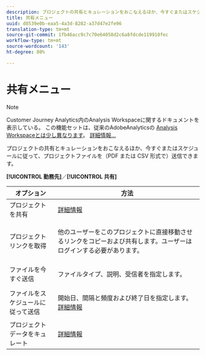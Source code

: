 ```yaml
---
description: プロジェクトの共有とキュレーションをおこなえるほか、今すぐまたはスケジュールに従って、プロジェクトファイルを（PDF または CSV 形式で）送信できます。
title: 共有メニュー
uuid: d8539e0b-eaa5-4a3d-8282-a37d47e2fe96
translation-type: tm+mt
source-git-commit: 1fb46acc9c7c70e64058d2c6a8fdcde119910fec
workflow-type: tm+mt
source-wordcount: '143'
ht-degree: 80%

---
```



# 共有メニュー

>[!NOTE]
>
>Customer Journey Analytics内のAnalysis Workspaceに関するドキュメントを表示している。 この機能セットは、従来のAdobeAnalyticsの [Analysis Workspaceとは少し異なります](https://docs.adobe.com/content/help/ja-JP/analytics/analyze/analysis-workspace/home.html)。 [詳細情報...](/help/getting-started/cja-aa.md)

プロジェクトの共有とキュレーションをおこなえるほか、今すぐまたはスケジュールに従って、プロジェクトファイルを（PDF または CSV 形式で）送信できます。

**[!UICONTROL 勤務先]**／**[!UICONTROL 共有]**

<table id="table_5104A6D817E94A268BBDD47C5C8BB26E"> 
 <thead> 
  <tr> 
   <th colname="col1" class="entry"> オプション </th> 
   <th colname="col2" class="entry"> 方法 </th> 
  </tr>
 </thead>
 <tbody> 
  <tr> 
   <td colname="col1"> プロジェクトを共有 </td> 
   <td colname="col2"><a href="/help/analysis-workspace/curate-share/share-projects.md"  > 詳細情報</a> </td> 
  </tr> 
  <tr> 
   <td colname="col1"> プロジェクトリンクを取得 </td> 
   <td colname="col2"> <p>他のユーザーをこのプロジェクトに直接移動させるリンクをコピーおよび共有します。ユーザーはログインする必要があります。 </p> </td> 
  </tr> 
  <tr> 
   <td colname="col1"> ファイルを今すぐ送信 </td> 
   <td colname="col2"> <p>ファイルタイプ、説明、受信者を指定します。 </p> </td> 
  </tr> 
  <tr> 
   <td colname="col1"> ファイルをスケジュールに従って送信 </td> 
   <td colname="col2"> <p>開始日、間隔と頻度および終了日を指定します。<a href="/help/analysis-workspace/curate-share/schedule-projects.md"  > 詳細情報</a> </p> </td> 
  </tr> 
  <tr> 
   <td colname="col1"> プロジェクトデータをキュレート </td> 
   <td colname="col2"> <p><a href="/help/analysis-workspace/curate-share/curate.md"  > 詳細情報</a> </p> </td> 
  </tr> 
 </tbody> 
</table>

